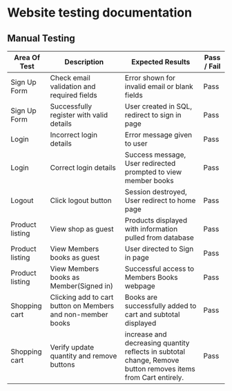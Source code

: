 # Website testing documentation

## Manual Testing

| Area Of Test		| Description                                | Expected Results                                                | Pass / Fail |
|-----------------------|--------------------------------------------|-----------------------------------------------------------------|-------------|
|Sign Up Form		| Check email validation and required fields | Error shown for invalid email or blank fields                   | Pass	     |
|Sign Up Form  		| Successfully register with valid details   | User created in SQL, redirect to sign in page                   | Pass	     |
|Login 	       		| Incorrect login details                    | Error message given to user 	          		       | Pass	     |
|Login         		| Correct login details			     | Success message, User redirected prompted to view member books  | Pass	     |
|Logout        		| Click logout button    		     | Session destroyed, User redirect to home page                   | Pass	     |
|Product listing        | View shop as guest    		     | Products displayed with information pulled from database        | Pass	     |
|Product listing        | View Members books as guest    	     | User directed to Sign in page     			       | Pass	     |
|Product listing        | View Members books as Member(Signed in)    | Successful access to Members Books webpage 		       | Pass	     |
|Shopping cart          | Clicking add to cart button on Members and non-member books   | Books are successfully added to cart and subtotal displayed	       | Pass	     |
|Shopping cart      | Verify update quantity and remove buttons     | increase and decreasing quantity reflects in subtotal change, Remove button removes items from Cart entirely.		       | Pass	     |


